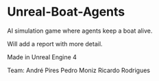 # Unreal-Boat-Agents

AI simulation game where agents keep a boat alive.

Will add a report with more detail.

Made in Unreal Engine 4

Team:
André Pires
Pedro Moniz
Ricardo Rodrigues
